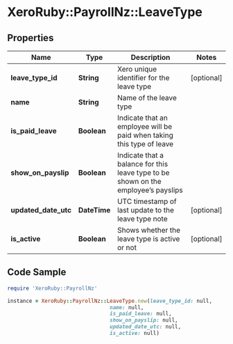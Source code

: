 # XeroRuby::PayrollNz::LeaveType

## Properties

Name | Type | Description | Notes
------------ | ------------- | ------------- | -------------
**leave_type_id** | **String** | Xero unique identifier for the leave type | [optional] 
**name** | **String** | Name of the leave type | 
**is_paid_leave** | **Boolean** | Indicate that an employee will be paid when taking this type of leave | 
**show_on_payslip** | **Boolean** | Indicate that a balance for this leave type to be shown on the employee’s payslips | 
**updated_date_utc** | **DateTime** | UTC timestamp of last update to the leave type note | [optional] 
**is_active** | **Boolean** | Shows whether the leave type is active or not | [optional] 

## Code Sample

```ruby
require 'XeroRuby::PayrollNz'

instance = XeroRuby::PayrollNz::LeaveType.new(leave_type_id: null,
                                 name: null,
                                 is_paid_leave: null,
                                 show_on_payslip: null,
                                 updated_date_utc: null,
                                 is_active: null)
```


